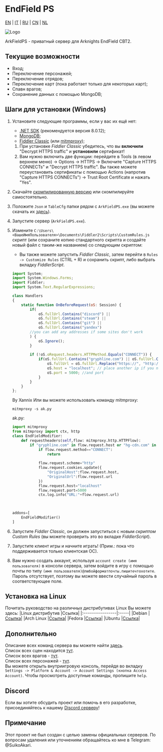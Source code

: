 # EndField PS
[EN](../README.md) | [IT](./README_it-IT.md) | [RU](./README_ru-RU.md) | [CN](./README_zh-CN.md) | [NL](./README_nl-NL.md)

![Logo](https://socialify.git.ci/SuikoAkari/ArkFieldPS/image?custom_description=Private+server+for+EndField&amp;description=1&amp;font=Jost&amp;forks=1&amp;issues=1&amp;language=1&amp;logo=https%3A%2F%2Farknights.wiki.gg%2Fimages%2F3%2F31%2FArknights_Endfield_logo.png&amp;name=1&amp;pattern=Circuit+Board&amp;pulls=1&amp;stargazers=1&amp;theme=Dark)

ArkFieldPS - приватный сервер для Arknights EndField CBT2.

## Текущие возможности

* Вход;
* Переключение персонажей;
* Переключение отрядов;
* Переключение карт (пока работает только для некоторых карт);
* Спавн врагов;
* Сохранение данных с помощью MongoDB;

## Шаги для установки (Windows)

1. Установите следующие программы, если у вас их ещё нет: 
   * [.NET SDK](https://dotnet.microsoft.com/en-us/download) (рекомендуется версия 8.0.12);
   * [MongoDB](https://www.mongodb.com/try/download/community);
   * [Fiddler Classic](https://www.telerik.com/fiddler/fiddler-classic) (или [mitmproxy](https://mitmproxy.org/));
   1. При установке *Fiddler Classic* убедитесь, что вы **включили** "Decrypt HTTPS traffic" и **установили** сертификат!
   2. Вам нужно включить две функции: перейдите в Tools (в левом верхнем меню) -> Options -> HTTPS -> Включите "Capture HTTPS CONNECTs" и "Decrypt HTTPS traffic". Вы также можете переустановить сертификаты с помощью Actions (напротив "Capture HTTPS CONNECTs") -> Trust Root Certificate и нажать "Yes".
2. Скачайте [скомпилированную версию](https://github.com/SuikoAkari/ArkFieldPS/releases/latest) или скомпилируйте самостоятельно.
3. Положите `Json` и `TableCfg` папки рядом с `ArkFieldPS.exe` (вы можете скачать их [здесь](https://github.com/PotRooms/EndFieldData/tree/main)).
4. Запустите сервер (`ArkFieldPS.exe`).
5. Измените `C:\Users\<ВашеИмяПользователя>\Documents\Fiddler2\Scripts\CustomRules.js` скрипт (или сохраните копию стандартного скрипта и создайте новый файл с таким-же названием) со следующим скриптом:
    * Вы также можете запустить *Fiddler Classic*, затем перейти в `Rules -> Customize Rules` (CTRL + R) и сохранить скрипт, либо выбрать вкладку *FiddlerScript*.

    ```javascript
    import System;
    import System.Windows.Forms;
    import Fiddler;
    import System.Text.RegularExpressions;

    class Handlers
    {
        static function OnBeforeRequest(oS: Session) {
            if(
                oS.fullUrl.Contains("discord") ||
                oS.fullUrl.Contains("steam") ||
                oS.fullUrl.Contains("git") ||
                oS.fullUrl.Contains("yandex")
            //you can add any addresses if some sites don't work
            ) {
                oS.Ignore();
            }
        
            if (!oS.oRequest.headers.HTTPMethod.Equals("CONNECT")) {
                if(oS.fullUrl.Contains("gryphline.com") || oS.fullUrl.Contains("hg-cdn.com")) {
                    oS.fullUrl = oS.fullUrl.Replace("https://", "http://");
                    oS.host = "localhost"; // place another ip if you need
                    oS.port = 5000; //and port
                }
            }
        }
    };
    ```
    By Xannix
    Или вы можете использовать команду mitmproxy:

    ```shell
    mitmproxy -s ak.py
    ```

    ak.py:

    ```py
    import mitmproxy
    from mitmproxy import ctx, http
    class EndFieldModifier:
        def requestheaders(self,flow: mitmproxy.http.HTTPFlow):
            if "gryphline.com" in flow.request.host or "hg-cdn.com" in flow.request.host:
                if flow.request.method=="CONNECT":
                    return
                
                flow.request.scheme="http"
                flow.request.cookies.update({
                    "OriginalHost":flow.request.host,
                    "OriginalUrl":flow.request.url
                })
                flow.request.host="localhost"
                flow.request.port=5000
                ctx.log.info("URL:"+flow.request.url)
                
                
                
    addons=[
        EndFieldModifier()
    ]
    ```

6. Запустите *Fiddler Classic*, он должен запуститься с новым *скриптом Custom Rules* (вы можете проверить это во вкладке *FiddlerScript*).
7. Запустите клиент игры и начните играть! (Прим.: пока что поддерживается только клиентская ОС).
8. Вам нужно создать аккаунт, используя `account create (имя пользователя)` в консоли сервера, затем войдите в игру с помощью почты по типу `(имя пользователя)@любойформатпочты.пишитечтохотите`. Пароль отсутствует, поэтому вы можете ввести случайный пароль в соответствующее поле.

## Установка на Linux

Почитать руководство на различных дистрибутивах Linux Вы можете здесь:
|Linux дистрибутив |Ссылка|
|:-----------------|:-----|
|Debian            |[Ссылка](./Linux/RunOnLinuxServer_ru-RU.md#debian-12)|
|Arch Linux        |[Ссылка](./Linux/RunOnLinuxServer_ru-RU.md#arch-linux)|
|Fedora            |[Ссылка](./Linux/RunOnLinuxServer_ru-RU.md#fedora-workstation)|
|Ubuntu            |[Ссылка](./Linux/RunOnLinuxServer_ru-RU.md#ubuntu)|

## Дополнительно

Описание всех команд сервера вы можете найти [здесь](./CommandList/commands_ru-RU.md).<br>
Список всех сцен находится [тут](./LevelsTable.md).<br>
Список всех врагов - [тут](./EnemiesTable.md).<br>
Список всех персонажей - [тут](docs/CharactersTable.md).<br>
Вы можете открыть внутриигровую консоль, перейдя во вкладку `Settings -> Platform & Account -> Account Settings (кнопка Access Account)`. Чтобы просмотреть доступные команды, пропишите `help`.

## Discord

Если вы хотите обсудить проект или помочь в его разработке, присоединяйтесь к нашему [Discord серверу](https://discord.gg/gPvqhfdMU6)!

## Примечание

Этот проект не был создан с целью замены официальных серверов. По вопросам удаления или уточнениям обращайтесь ко мне в Telegram: @SuikoAkari.
